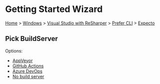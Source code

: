 <!--
GENERATED FILE - DO NOT EDIT
This file was generated by [MarkdownSnippets](https://github.com/SimonCropp/MarkdownSnippets).
Source File: /docs/mdsource/wiz/Windows_VisualStudioWithReSharper_Cli_Expecto.source.md
To change this file edit the source file and then run MarkdownSnippets.
-->

# Getting Started Wizard

[Home](/docs/wiz/readme.md) > [Windows](Windows.md) > [Visual Studio with ReSharper](Windows_VisualStudioWithReSharper.md) > [Prefer CLI](Windows_VisualStudioWithReSharper_Cli.md) > [Expecto](Windows_VisualStudioWithReSharper_Cli_Expecto.md)

## Pick BuildServer

Options:
 * [AppVeyor](Windows_VisualStudioWithReSharper_Cli_Expecto_AppVeyor.md)
 * [GitHub Actions](Windows_VisualStudioWithReSharper_Cli_Expecto_GitHubActions.md)
 * [Azure DevOps](Windows_VisualStudioWithReSharper_Cli_Expecto_AzureDevOps.md)
 * [No build server](Windows_VisualStudioWithReSharper_Cli_Expecto_None.md)
